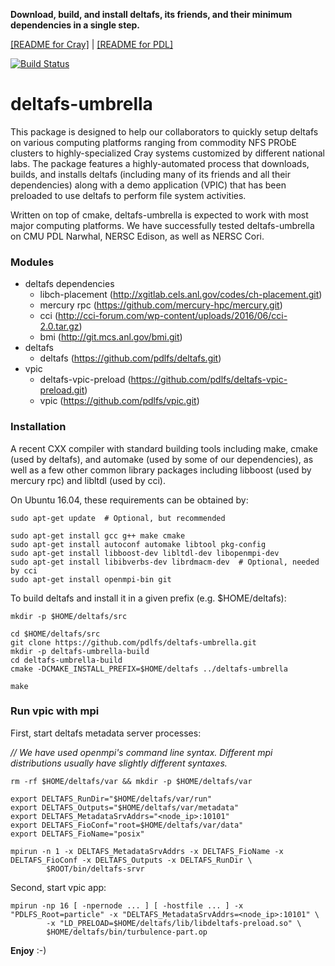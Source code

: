 **Download, build, and install deltafs, its friends, and their minimum dependencies in a single step.**

[[README for Cray]](README.cray.md) | [[README for PDL]](README.pdl.md)

[![Build Status](https://travis-ci.org/pdlfs/deltafs-umbrella.svg?branch=master)](https://travis-ci.org/pdlfs/deltafs-umbrella)

# deltafs-umbrella

This package is designed to help our collaborators to quickly setup deltafs on various computing platforms ranging from commodity NFS PRObE clusters to highly-specialized Cray systems customized by different national labs. The package features a highly-automated process that downloads, builds, and installs deltafs (including many of its friends and all their dependencies) along with a demo application (VPIC) that has been preloaded to use deltafs to perform file system activities.

Written on top of cmake, deltafs-umbrella is expected to work with most major computing platforms. We have successfully tested deltafs-umbrella on CMU PDL Narwhal, NERSC Edison, as well as NERSC Cori.

### Modules

* deltafs dependencies
  * libch-placement (http://xgitlab.cels.anl.gov/codes/ch-placement.git)
  * mercury rpc (https://github.com/mercury-hpc/mercury.git)
  * cci (http://cci-forum.com/wp-content/uploads/2016/06/cci-2.0.tar.gz)
  * bmi (http://git.mcs.anl.gov/bmi.git)
* deltafs
  * deltafs (https://github.com/pdlfs/deltafs.git)
* vpic
  * deltafs-vpic-preload (https://github.com/pdlfs/deltafs-vpic-preload.git)
  * vpic (https://github.com/pdlfs/vpic.git)

### Installation

A recent CXX compiler with standard building tools including make, cmake (used by deltafs), and automake (used by some of our dependencies), as well as a few other common library packages including libboost (used by mercury rpc) and libltdl (used by cci).

On Ubuntu 16.04, these requirements can be obtained by:

```
sudo apt-get update  # Optional, but recommended

sudo apt-get install gcc g++ make cmake
sudo apt-get install autoconf automake libtool pkg-config
sudo apt-get install libboost-dev libltdl-dev libopenmpi-dev
sudo apt-get install libibverbs-dev librdmacm-dev  # Optional, needed by cci
sudo apt-get install openmpi-bin git
```

To build deltafs and install it in a given prefix (e.g. $HOME/deltafs):

```
mkdir -p $HOME/deltafs/src

cd $HOME/deltafs/src
git clone https://github.com/pdlfs/deltafs-umbrella.git
mkdir -p deltafs-umbrella-build
cd deltafs-umbrella-build
cmake -DCMAKE_INSTALL_PREFIX=$HOME/deltafs ../deltafs-umbrella

make
```

### Run vpic with mpi

First, start deltafs metadata server processes:

*// We have used openmpi's command line syntax. Different mpi distributions usually have slightly different syntaxes.*

```
rm -rf $HOME/deltafs/var && mkdir -p $HOME/deltafs/var

export DELTAFS_RunDir="$HOME/deltafs/var/run"
export DELTAFS_Outputs="$HOME/deltafs/var/metadata"
export DELTAFS_MetadataSrvAddrs="<node_ip>:10101"
export DELTAFS_FioConf="root=$HOME/deltafs/var/data"
export DELTAFS_FioName="posix"

mpirun -n 1 -x DELTAFS_MetadataSrvAddrs -x DELTAFS_FioName -x DELTAFS_FioConf -x DELTAFS_Outputs -x DELTAFS_RunDir \
        $ROOT/bin/deltafs-srvr

```

Second, start vpic app:

```
mpirun -np 16 [ -npernode ... ] [ -hostfile ... ] -x "PDLFS_Root=particle" -x "DELTAFS_MetadataSrvAddrs=<node_ip>:10101" \
        -x "LD_PRELOAD=$HOME/deltafs/lib/libdeltafs-preload.so" \
        $HOME/deltafs/bin/turbulence-part.op 
```

**Enjoy** :-)
